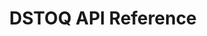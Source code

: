 ---
title: DSTOQ API Reference

language_tabs: # must be one of https://git.io/vQNgJ
  - shell
  - javascript
  - python

toc_footers:
  - <h3>Endpoints</h3>
  - <a target="_blank" href="https://api.dstoq.com/core/">The DSTOQ Trading API</a>
  - <a target="_blank" href="https://api.dstoq.com/accounts/">The DSTOQ Auth Service</a>
  - <a target="_blank" href="https://dsq.technology/sep-8/tx-approve/">DSTOQs SEP-8 Endpoint</a>

includes:
  - introduction
  - authentication
  - assets
  - wallet
  - trading
  - bring_your_own_customer

search: true
---
